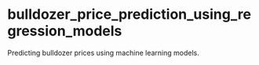 # bulldozer_price_prediction_using_regression_models
Predicting bulldozer  prices using machine learning models.
